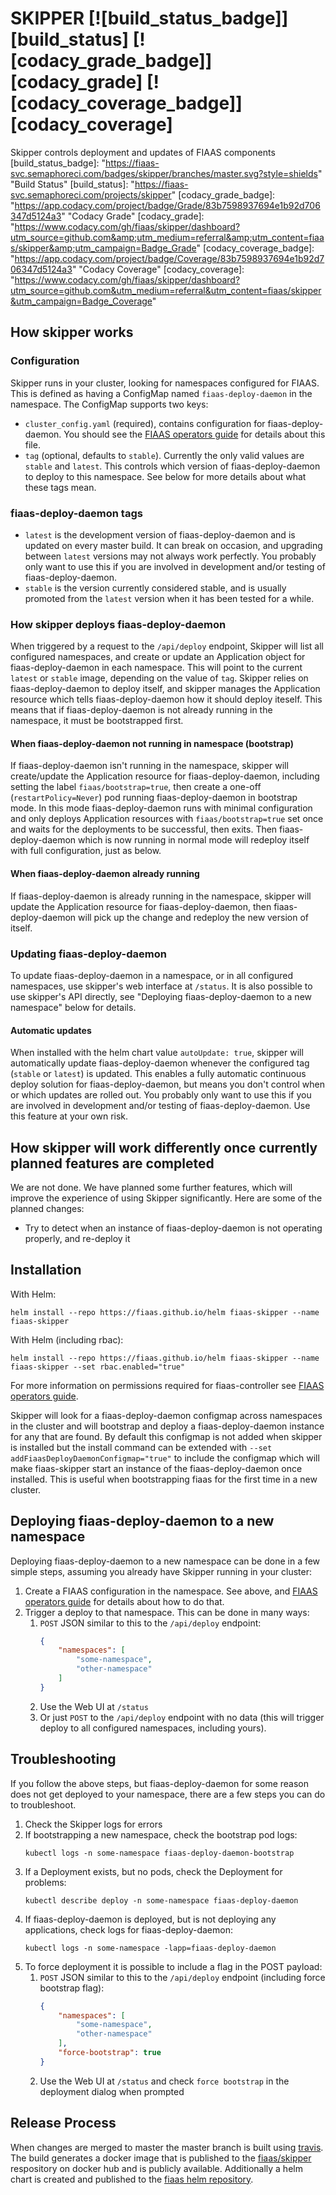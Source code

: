 <!--
Copyright 2017-2019 The FIAAS Authors

Licensed under the Apache License, Version 2.0 (the "License");
you may not use this file except in compliance with the License.
You may obtain a copy of the License at

     http://www.apache.org/licenses/LICENSE-2.0

Unless required by applicable law or agreed to in writing, software
distributed under the License is distributed on an "AS IS" BASIS,
WITHOUT WARRANTIES OR CONDITIONS OF ANY KIND, either express or implied.
See the License for the specific language governing permissions and
limitations under the License.
-->
# SKIPPER [![build_status_badge]][build_status] [![codacy_grade_badge]][codacy_grade] [![codacy_coverage_badge]][codacy_coverage]

Skipper controls deployment and updates of FIAAS components
[build_status_badge]: "https://fiaas-svc.semaphoreci.com/badges/skipper/branches/master.svg?style=shields" "Build Status"
[build_status]: "https://fiaas-svc.semaphoreci.com/projects/skipper"
[codacy_grade_badge]: "https://app.codacy.com/project/badge/Grade/83b7598937694e1b92d706347d5124a3" "Codacy Grade"
[codacy_grade]: "https://www.codacy.com/gh/fiaas/skipper/dashboard?utm_source=github.com&amp;utm_medium=referral&amp;utm_content=fiaas/skipper&amp;utm_campaign=Badge_Grade"
[codacy_coverage_badge]: "https://app.codacy.com/project/badge/Coverage/83b7598937694e1b92d706347d5124a3" "Codacy Coverage"
[codacy_coverage]: "https://www.codacy.com/gh/fiaas/skipper/dashboard?utm_source=github.com&utm_medium=referral&utm_content=fiaas/skipper&utm_campaign=Badge_Coverage"

## How skipper works

### Configuration
Skipper runs in your cluster, looking for namespaces configured for FIAAS. This is defined as having a ConfigMap named `fiaas-deploy-daemon` in the namespace. The ConfigMap supports two keys:
- `cluster_config.yaml` (required), contains configuration for fiaas-deploy-daemon. You should see the [FIAAS operators guide] for details about this file.
- `tag` (optional, defaults to `stable`). Currently the only valid values are `stable` and `latest`. This controls which version of fiaas-deploy-daemon to deploy to this namespace. See below for more details about what these tags mean.

### fiaas-deploy-daemon tags
- `latest` is the development version of fiaas-deploy-daemon and is updated on every master build. It can break on occasion, and upgrading between `latest` versions may not always work perfectly. You probably only want to use this if you are involved in development and/or testing of fiaas-deploy-daemon.
- `stable` is the version currently considered stable, and is usually promoted from the `latest` version when it has been tested for a while.

### How skipper deploys fiaas-deploy-daemon

When triggered by a request to the `/api/deploy` endpoint, Skipper will list all configured namespaces, and create or update an Application object for fiaas-deploy-daemon in each namespace. This will point to the current `latest` or `stable` image, depending on the value of `tag`.
Skipper relies on fiaas-deploy-daemon to deploy itself, and skipper manages the Application resource which tells fiaas-deploy-daemon how it should deploy iteself. This means that if fiaas-deploy-daemon is not already running in the namespace, it must be bootstrapped first.

#### When fiaas-deploy-daemon not running in namespace (bootstrap)
If fiaas-deploy-daemon isn't running in the namespace, skipper will create/update the Application resource for fiaas-deploy-daemon, including setting the label `fiaas/bootstrap=true`, then create a one-off (`restartPolicy=Never`) pod running fiaas-deploy-daemon in bootstrap mode. In this mode fiaas-deploy-daemon runs with minimal configuration and only deploys Application resources with `fiaas/bootstrap=true` set once and waits for the deployments to be successful, then exits. Then fiaas-deploy-daemon which is now running in normal mode will redeploy itself with full configuration, just as below.

#### When fiaas-deploy-daemon already running
If fiaas-deploy-daemon is already running in the namespace, skipper will update the Application resource for fiaas-deploy-daemon, then fiaas-deploy-daemon will pick up the change and redeploy the new version of itself.

### Updating fiaas-deploy-daemon

To update fiaas-deploy-daemon in a namespace, or in all configured namespaces, use skipper's web interface at `/status`.
It is also possible to use skipper's API directly, see "Deploying fiaas-deploy-daemon to a new namespace" below for details.

#### Automatic updates
When installed with the helm chart value `autoUpdate: true`, skipper will automatically update fiaas-deploy-daemon whenever the configured tag (`stable` or `latest`) is updated. This enables a fully automatic continuous deploy solution for fiaas-deploy-daemon, but means you don't control when or which updates are rolled out. You probably only want to use this if you are involved in development and/or testing of fiaas-deploy-daemon. Use this feature at your own risk.

## How skipper will work differently once currently planned features are completed

We are not done. We have planned some further features, which will improve the experience of using Skipper significantly. Here are some of the planned changes:

* Try to detect when an instance of fiaas-deploy-daemon is not operating properly, and re-deploy it

## Installation

With Helm:

```commandline
helm install --repo https://fiaas.github.io/helm fiaas-skipper --name fiaas-skipper
```

With Helm (including rbac):

```commandline
helm install --repo https://fiaas.github.io/helm fiaas-skipper --name fiaas-skipper --set rbac.enabled="true"
```

For more information on permissions required for fiaas-controller see [FIAAS operators guide].

Skipper will look for a fiaas-deploy-daemon configmap across namespaces in the cluster and will bootstrap and deploy a fiaas-deploy-daemon instance for any that are found. By default this configmap is not added when skipper is installed but the install command can be extended with `--set addFiaasDeployDaemonConfigmap="true"` to include the configmap which will make fiaas-skipper start an instance of the fiaas-deploy-daemon once installed. This is useful when bootstrapping fiaas for the first time in a new cluster.

## Deploying fiaas-deploy-daemon to a new namespace

Deploying fiaas-deploy-daemon to a new namespace can be done in a few simple steps, assuming you already have Skipper running in your cluster:

1. Create a FIAAS configuration in the namespace. See above, and [FIAAS operators guide] for details about how to do that.
2. Trigger a deploy to that namespace. This can be done in many ways:
    1. `POST` JSON similar to this to the `/api/deploy` endpoint:
        ```json
        {
            "namespaces": [
                "some-namespace",
                "other-namespace"
            ]
        }
        ```
    2. Use the Web UI at `/status`
    3. Or just `POST` to the `/api/deploy` endpoint with no data (this will trigger deploy to all configured namespaces, including yours).

## Troubleshooting

If you follow the above steps, but fiaas-deploy-daemon for some reason does not get deployed to your namespace, there are a few steps you can do to troubleshoot.

1. Check the Skipper logs for errors
2. If bootstrapping a new namespace, check the bootstrap pod logs:
    ```commandline
    kubectl logs -n some-namespace fiaas-deploy-daemon-bootstrap
    ```
3. If a Deployment exists, but no pods, check the Deployment for problems:
    ```commandline
    kubectl describe deploy -n some-namespace fiaas-deploy-daemon
    ```
4. If fiaas-deploy-daemon is deployed, but is not deploying any applications, check logs for fiaas-deploy-daemon:
    ```commandline
    kubectl logs -n some-namespace -lapp=fiaas-deploy-daemon
    ```
5. To force deployment it is possible to include a flag in the POST payload:
    1. `POST` JSON similar to this to the `/api/deploy` endpoint (including force bootstrap flag):
        ```json
        {
            "namespaces": [
                "some-namespace",
                "other-namespace"
            ],
            "force-bootstrap": true
        }
        ```
    2. Use the Web UI at `/status` and check `force bootstrap` in the deployment dialog when prompted


[FIAAS operators guide]: https://github.com/fiaas/fiaas-deploy-daemon/blob/master/docs/operator_guide.md

## Release Process

When changes are merged to master the master branch is built using [travis](https://travis-ci.org/fiaas/skipper). The build generates a docker image that is published to the [fiaas/skipper](https://cloud.docker.com/u/fiaas/repository/docker/fiaas/skipper) respository on docker hub and is publicly available.
Additionally a helm chart is created and published to the [fiaas helm repository](https://github.com/fiaas/helm).
